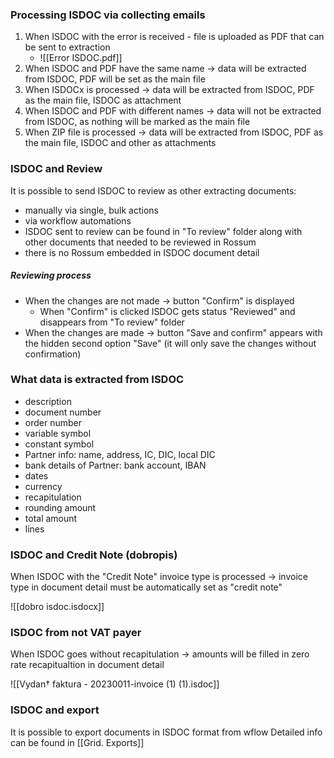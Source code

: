 
### Processing ISDOC via collecting emails

1. When ISDOC with the error is received - file is uploaded as PDF that can be sent to extraction
	* ![[Error ISDOC.pdf]]
2. When ISDOC and PDF have the same name -> data will be extracted from ISDOC, PDF will be set as the main file
3. When ISDOCx is processed -> data will be extracted from ISDOC, PDF as the main file, ISDOC as attachment
4. When ISDOC and PDF with different names -> data will not be extracted from ISDOC, as nothing will be marked as the main file
5. When ZIP file is processed -> data will be extracted from ISDOC, PDF as the main file, ISDOC and other as attachments


### ISDOC and Review

It is possible to send ISDOC to review as other extracting documents:
* manually via single, bulk actions
* via workflow automations
* ISDOC sent to review can be found in "To review" folder along with other documents that needed to be reviewed in Rossum
* there is no Rossum embedded in ISDOC document detail

##### Reviewing process

* When the changes are not made -> button "Confirm" is displayed
	* When "Confirm" is clicked ISDOC gets status "Reviewed" and disappears from "To review" folder
* When the changes are made -> button "Save and confirm" appears with the hidden second option "Save" (it will only save the changes without confirmation)


### What data is extracted from ISDOC

* description
* document number
* order number
* variable symbol
* constant symbol
* Partner info: name, address, IC, DIC, local DIC
* bank details of Partner: bank account, IBAN
* dates
* currency
* recapitulation
* rounding amount
* total amount
* lines

### ISDOC and Credit Note (dobropis)

When ISDOC with the "Credit Note" invoice type is processed -> invoice type in document detail must be automatically set as "credit note"

![[dobro isdoc.isdocx]]



### ISDOC from not VAT payer

When ISDOC goes without recapitulation -> amounts will be filled in zero rate recapitualtion in document detail 

![[Vydan† faktura - 20230011-invoice (1) (1).isdoc]]


### ISDOC and export

It is possible to export documents in ISDOC format from wflow
Detailed info can be found in [[Grid. Exports]]